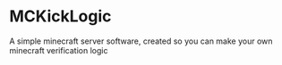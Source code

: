 # MCKickLogic
A simple minecraft server software, created so you can make your own minecraft verification logic
